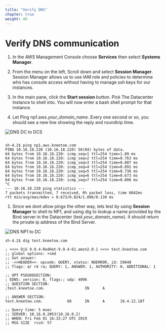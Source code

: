 ```yaml
---
title: "Verify DNS"
chapter: true
weight: 40
---
```


# Verify DNS communication

1. In the AWS Management Console choose **Services** then select **Systems Manager**.

1. From the menu on the left, Scroll down and select **Session Manager**. Session Manager allows us to use IAM role and policies to determine who has console access without having to manage ssh keys for our instances.

1. In the main pane, click the **Start session** button. Pick The Datacenter Instance to shell into. You will now enter a bash shell prompt for that instance.

1. Let Ping np1.aws._your_domain_name_. Every one second or so, you should see a new line showing the reply and roundtrip time.

![DNS DC to DCS](../images/dns-dc1tonp1.png)

```

sh-4.2$ ping np1.aws.kneetoe.com
PING 10.16.18.220 (10.16.18.220) 56(84) bytes of data.
64 bytes from 10.16.18.220: icmp_seq=1 ttl=254 time=1.09 ms
64 bytes from 10.16.18.220: icmp_seq=2 ttl=254 time=0.763 ms
64 bytes from 10.16.18.220: icmp_seq=3 ttl=254 time=0.807 ms
64 bytes from 10.16.18.220: icmp_seq=4 ttl=254 time=0.891 ms
64 bytes from 10.16.18.220: icmp_seq=5 ttl=254 time=0.736 ms
64 bytes from 10.16.18.220: icmp_seq=6 ttl=254 time=0.673 ms
64 bytes from 10.16.18.220: icmp_seq=7 ttl=254 time=0.806 ms
^C
--- 10.16.18.220 ping statistics ---
7 packets transmitted, 7 received, 0% packet loss, time 6042ms
rtt min/avg/max/mdev = 0.673/0.824/1.096/0.130 ms
```

1. Since we dont allow pings the other way, lets test by using **Session Manager** to shell to NP1, and using dig to lookup a name provided by the Bind server in the Datacenter (test._your_domain_name_). It should return the private ip address of the Bind Server.

![DNS NP1 to DC](../images/dns-np1todc.png)

```
sh-4.2$ dig test.kneetoe.com

; <<>> DiG 9.9.4-RedHat-9.9.4-61.amzn2.0.1 <<>> test.kneetoe.com
;; global options: +cmd
;; Got answer:
;; ->>HEADER<<- opcode: QUERY, status: NOERROR, id: 59048
;; flags: qr rd ra; QUERY: 1, ANSWER: 1, AUTHORITY: 0, ADDITIONAL: 1

;; OPT PSEUDOSECTION:
; EDNS: version: 0, flags:; udp: 4096
;; QUESTION SECTION:
;test.kneetoe.com.                  IN      A

;; ANSWER SECTION:
test.kneetow.com.           60      IN      A       10.4.12.187

;; Query time: 5 msec
;; SERVER: 10.16.0.2#53(10.16.0.2)
;; WHEN: Fri Feb 01 16:33:27 UTC 2019
;; MSG SIZE  rcvd: 57
```

